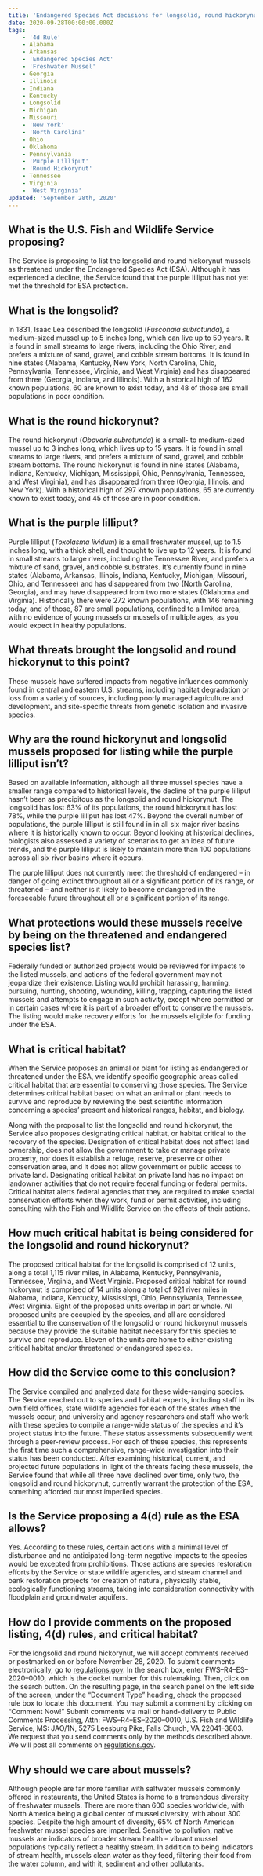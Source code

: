 ```yaml
---
title: 'Endangered Species Act decisions for longsolid, round hickorynut and purple lilliput mussels'
date: 2020-09-28T00:00:00.000Z
tags:
    - '4d Rule'
    - Alabama
    - Arkansas
    - 'Endangered Species Act'
    - 'Freshwater Mussel'
    - Georgia
    - Illinois
    - Indiana
    - Kentucky
    - Longsolid
    - Michigan
    - Missouri
    - 'New York'
    - 'North Carolina'
    - Ohio
    - Oklahoma
    - Pennsylvania
    - 'Purple Lilliput'
    - 'Round Hickorynut'
    - Tennessee
    - Virginia
    - 'West Virginia'
updated: 'September 28th, 2020'
---
```


## What is the U.S. Fish and Wildlife Service proposing?

The Service is proposing to list the longsolid and round hickorynut mussels as threatened under the Endangered Species Act (ESA). Although it has experienced a decline, the Service found that the purple lilliput has not yet met the threshold for ESA protection.

## What is the longsolid?

In 1831, Isaac Lea described the longsolid (*Fusconaia subrotunda*), a medium-sized mussel up to 5 inches long, which can live up to 50 years. It is found in small streams to large rivers, including the Ohio River, and prefers a mixture of sand, gravel, and cobble stream bottoms. It is found in nine states (Alabama, Kentucky, New York, North Carolina, Ohio, Pennsylvania, Tennessee, Virginia, and West Virginia) and has disappeared from three (Georgia, Indiana, and Illinois). With a historical high of 162 known populations, 60 are known to exist today, and 48 of those are small populations in poor condition.

## What is the round hickorynut?

The round hickorynut (*Obovaria subrotunda*) is a small- to medium-sized mussel up to 3 inches long, which lives up to 15 years. It is found in small streams to large rivers, and prefers a mixture of sand, gravel, and cobble stream bottoms. The round hickorynut is found in nine states (Alabama, Indiana, Kentucky, Michigan, Mississippi, Ohio, Pennsylvania, Tennessee, and West Virginia), and has disappeared from three (Georgia, Illinois, and New York). With a historical high of 297 known populations, 65 are currently known to exist today, and 45 of those are in poor condition.

## What is the purple lilliput?

Purple lilliput (*Toxolasma lividum*) is a small freshwater mussel, up to 1.5 inches long, with a thick shell, and thought to live up to 12 years.  It is found in small streams to large rivers, including the Tennessee River, and prefers a mixture of sand, gravel, and cobble substrates. It’s currently found in nine states (Alabama, Arkansas, Illinois, Indiana, Kentucky, Michigan, Missouri, Ohio, and Tennessee) and has disappeared from two (North Carolina, Georgia), and may have disappeared from two more states (Oklahoma and Virginia). Historically there were 272 known populations, with 146 remaining today, and of those, 87 are small populations, confined to a limited area, with no evidence of young mussels or mussels of multiple ages, as you would expect in healthy populations.

## What threats brought the longsolid and round hickorynut to this point?

These mussels have suffered impacts from negative influences commonly found in central and eastern U.S. streams, including habitat degradation or loss from a variety of sources, including poorly managed agriculture and development, and site-specific threats from genetic isolation and invasive species.

## Why are the round hickorynut and longsolid mussels proposed for listing while the purple lilliput isn’t?

Based on available information, although all three mussel species have a smaller range compared to historical levels, the decline of the purple lilliput hasn’t been as precipitous as the longsolid and round hickorynut. The longsolid has lost 63% of its populations, the round hickorynut has lost 78%, while the purple lilliput has lost 47%. Beyond the overall number of populations, the purple lilliput is still found in in all six major river basins where it is historically known to occur. Beyond looking at historical declines, biologists also assessed a variety of scenarios to get an idea of future trends, and the purple lilliput is likely to maintain more than 100 populations across all six river basins where it occurs.

The purple lilliput does not currently meet the threshold of endangered – in danger of going extinct throughout all or a significant portion of its range, or threatened – and neither is it likely to become endangered in the foreseeable future throughout all or a significant portion of its range.

## What protections would these mussels receive by being on the threatened and endangered species list?

Federally funded or authorized projects would be reviewed for impacts to the listed mussels, and actions of the federal government may not jeopardize their existence. Listing would prohibit harassing, harming, pursuing, hunting, shooting, wounding, killing, trapping, capturing the listed mussels and attempts to engage in such activity, except where permitted or in certain cases where it is part of a broader effort to conserve the mussels. The listing would make recovery efforts for the mussels eligible for funding under the ESA.

## What is critical habitat?

When the Service proposes an animal or plant for listing as endangered or threatened under the ESA, we identify specific geographic areas called critical habitat that are essential to conserving those species. The Service determines critical habitat based on what an animal or plant needs to survive and reproduce by reviewing the best scientific information concerning a species’ present and historical ranges, habitat, and biology.

Along with the proposal to list the longsolid and round hickorynut, the Service also proposes designating critical habitat, or habitat critical to the recovery of the species. Designation of critical habitat does not affect land ownership, does not allow the government to take or manage private property, nor does it establish a refuge, reserve, preserve or other conservation area, and it does not allow government or public access to private land. Designating critical habitat on private land has no impact on landowner activities that do not require federal funding or federal permits. Critical habitat alerts federal agencies that they are required to make special conservation efforts when they work, fund or permit activities, including consulting with the Fish and Wildlife Service on the effects of their actions.

## How much critical habitat is being considered for the longsolid and round hickorynut?

The proposed critical habitat for the longsolid is comprised of 12 units, along a total 1,115 river miles, in Alabama, Kentucky, Pennsylvania, Tennessee, Virginia, and West Virginia. Proposed critical habitat for round hickorynut is comprised of 14 units along a total of 921 river miles in Alabama, Indiana, Kentucky, Mississippi, Ohio, Pennsylvania, Tennessee, West Virginia. Eight of the proposed units overlap in part or whole. All proposed units are occupied by the species, and all are considered essential to the conservation of the longsolid or round hickorynut mussels because they provide the suitable habitat necessary for this species to survive and reproduce. Eleven of the units are home to either existing critical habitat and/or threatened or endangered species.

## How did the Service come to this conclusion?

The Service compiled and analyzed data for these wide-ranging species. The Service reached out to species and habitat experts, including staff in its own field offices, state wildlife agencies for each of the states when the mussels occur, and university and agency researchers and staff who work with these species to compile a range-wide status of the species and it’s project status into the future. These status assessments subsequently went through a peer-review process. For each of these species, this represents the first time such a comprehensive, range-wide investigation into their status has been conducted. After examining historical, current, and projected future populations in light of the threats facing these mussels, the Service found that while all three have declined over time, only two, the longsolid and round hickorynut, currently warrant the protection of the ESA, something afforded our most imperiled species.

## Is the Service proposing a 4(d) rule as the ESA allows?

Yes. According to these rules, certain actions with a minimal level of disturbance and no anticipated long-term negative impacts to the species would be excepted from prohibitions. Those actions are species restoration efforts by the Service or state wildlife agencies, and stream channel and bank restoration projects for creation of natural, physically stable, ecologically functioning streams, taking into consideration connectivity with floodplain and groundwater aquifers.

## How do I  provide comments on the proposed listing, 4(d) rules, and critical habitat?

For the longsolid and round hickorynut, we will accept comments received or postmarked on or before November 28, 2020. To submit comments electronically, go to  [regulations.gov](https://www.regulations.gov). In the search box, enter FWS–R4–ES–2020–0010, which is the docket number for this rulemaking.  Then, click on the search button.  On the resulting page, in the search panel on the left side of the screen, under the “Document Type” heading, check the proposed rule box to locate this document.  You may submit a comment by clicking on “Comment Now!” Submit comments via mail or hand-delivery to Public Comments Processing, Attn: FWS–R4–ES–2020–0010, U.S. Fish and Wildlife Service, MS: JAO/1N, 5275 Leesburg Pike, Falls Church, VA 22041–3803. We request that you send comments only by the methods described above.  We will post all comments on [regulations.gov](https://www.regulations.gov).

## Why should we care about mussels?

Although people are far more familiar with saltwater mussels commonly offered in restaurants, the United States is home to a tremendous diversity of freshwater mussels. There are more than 600 species worldwide, with North America being a global center of mussel diversity, with about 300 species. Despite the high amount of diversity, 65% of  North American freshwater mussel species are imperiled. Sensitive to pollution, native mussels are indicators of broader stream health – vibrant mussel populations typically reflect a healthy stream. In addition to being indicators of stream health, mussels clean water as they feed, filtering their food from the water column, and with it, sediment and other pollutants. 